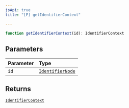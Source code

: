 ```yaml
---
jsApi: true
title: "[F] getIdentifierContext"

---
```

```ts
function getIdentifierContext(id): IdentifierContext
```

## Parameters

| Parameter | Type |
| :------ | :------ |
| `id` | [`IdentifierNode`](../interfaces/IdentifierNode.md) |

## Returns

[`IdentifierContext`](../interfaces/IdentifierContext.md)
